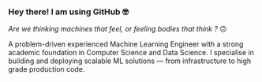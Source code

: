 ### Hey there! I am using GitHub 🤓

_Are we thinking machines that feel, or feeling bodies that think ?_ 🙃

<!--
**nizamphoenix/nizamphoenix** is a ✨ _special_ ✨ repository because its `README.md` (this file) appears on your GitHub profile.
-->
A problem-driven experienced Machine Learning Engineer with a strong academic foundation in Computer Science and Data Science. I specialise in building and deploying scalable ML solutions — from infrastructure to high grade production code.
